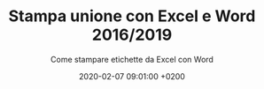 ---
title: Stampa unione con Excel e Word 2016/2019
subtitle: Come stampare etichette da Excel con Word
date: 2020-02-07 09:01:00 +0200
published: true
layout: externalpost
permalink: /stampa-unione-excel-word-2016-2019/
redirect_url: https://www.ilsoftware.it/articoli.asp?tag=Come-stampare-etichette-da-Excel_16933
categories:
  - Office
tags:
  - stampa
  - unione
  - etichette
  - word
  - excel
  - 2019
  - 2016
---